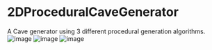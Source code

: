 # 2DProceduralCaveGenerator
A Cave generator using 3 different procedural generation algorithms.
<br>
![image](https://github.com/Sagylel/2DProceduralCaveGenerator/assets/31561692/2abe4c18-1806-42f6-9277-a9448a63387b)
![image](https://github.com/Sagylel/2DProceduralCaveGenerator/assets/31561692/a6be18c7-7bd6-4a1c-b3d2-ed6ddd62a26b)
![image](https://github.com/Sagylel/2DProceduralCaveGenerator/assets/31561692/90bee6a0-ec7c-4c93-b455-ee96fe4136d0)
<br>
